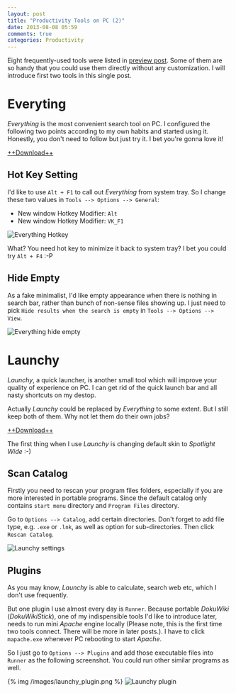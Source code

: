 ```yaml
---
layout: post
title: "Productivity Tools on PC (2)"
date: 2013-08-08 05:59
comments: true
categories: Productivity
---
```


Eight frequently-used tools were listed in [preview post](http://blog.pzheng.info/blog/2013/07/30/productivity-tools-on-pc-1/). Some of them are so handy that you could use them directly  without any customization. I will introduce first two tools in this single post. 

<!--more-->

# Everyting

_Everything_ is the most convenient search tool on PC.  I configured the following two points according to my own habits and started using it. Honestly, you don't need to follow but just try it. I bet you're gonna love it!

[++Download++](http://www.voidtools.com/download.php) 

## Hot Key Setting

I'd like to use `Alt + F1` to call out _Everything_ from system tray. So I change these two values in `Tools --> Options --> General`:

* New window Hotkey Modifier: `Alt` 
* New window Hotkey Modifier: `VK_F1`

![Everything Hotkey](https://dl.dropboxusercontent.com/u/6459697/blogimage/20130808_everything_hotkey.png)

What? You need hot key to minimize it back to system tray? I bet you could try `Alt + F4` :-P

## Hide Empty

As a fake minimalist, I'd like empty appearance when there is nothing in search bar, rather than bunch of non-sense files showing up. I just need to pick `Hide results when the search is empty` in `Tools --> Options --> View`.

![Everything hide empty](https://dl.dropboxusercontent.com/u/6459697/blogimage/20130808_everything_hide_empty.png)

# Launchy

_Launchy_, a quick launcher, is another small tool which will improve your quality of experience on PC. I can get rid of the quick launch bar and all nasty shortcuts on my destop.

Actually _Launchy_ could be replaced by _Everything_ to some extent. But I still keep both of them. Why not let them do their own jobs?

[++Download++](http://www.launchy.net/download.php)

The first thing when I use _Launchy_ is changing default skin to _Spotlight Wide_ :-)

## Scan Catalog

Firstly you need to rescan your program files folders, especially if you are more interested in portable programs. Since the default catalog only contains `start menu` directory and `Program Files` directory.

Go to `Options --> Catalog`, add certain directories. Don't forget to add file type, e.g. `.exe` or `.lnk`, as well as option for sub-directories. Then click `Rescan Catalog`.

![Launchy settings](https://dl.dropboxusercontent.com/u/6459697/blogimage/20130808_launchy_settings.png)

## Plugins

As you may know, _Launchy_ is able to calculate, search web etc, which I don't use frequently. 

But one plugin I use almost every day is `Runner`. Because portable _DokuWiki_ (_DokuWikiStick_), one of my indispensible tools I'd like to introduce later, needs to run mini _Apache_ engine locally (Please note, this is the first time two tools connect. There will be more in later posts.). I have to click `mapache.exe` whenever PC rebooting to start _Apache_.

So I just go to `Options --> Plugins` and add those executable files into `Runner` as the following screenshot. You could run other similar programs as well.

{% img /images/launchy_plugin.png %}
![Launchy plugin](https://dl.dropboxusercontent.com/u/6459697/blogimage/20130808_launchy_plugin.png)

